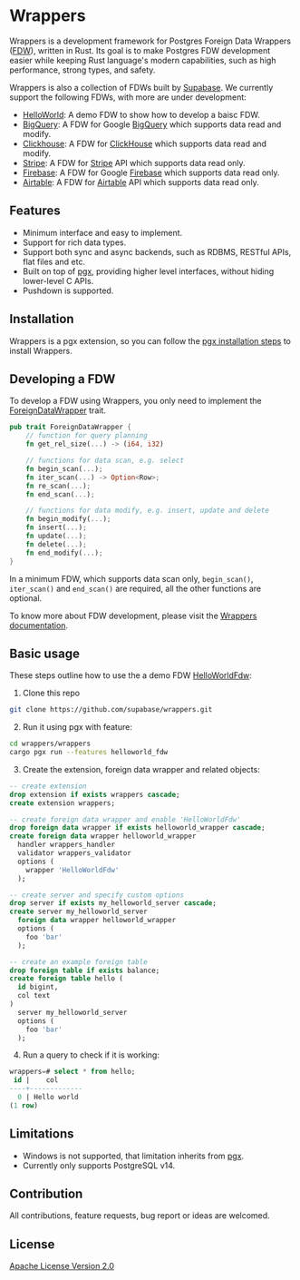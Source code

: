 # Wrappers

Wrappers is a development framework for Postgres Foreign Data Wrappers ([FDW](https://wiki.postgresql.org/wiki/Foreign_data_wrappers)), written in Rust. Its goal is to make Postgres FDW development easier while keeping Rust language's modern capabilities, such as high performance, strong types, and safety.

Wrappers is also a collection of FDWs built by [Supabase](https://www.supabase.com). We currently support the following FDWs, with more are under development:

- [HelloWorld](./wrappers/src/fdw/helloworld_fdw): A demo FDW to show how to develop a baisc FDW.
- [BigQuery](./wrappers/src/fdw/bigquery_fdw): A FDW for Google [BigQuery](https://cloud.google.com/bigquery) which supports data read and modify. 
- [Clickhouse](./wrappers/src/fdw/clickhouse_fdw): A FDW for [ClickHouse](https://clickhouse.com/) which supports data read and modify. 
- [Stripe](./wrappers/src/fdw/stripe_fdw): A FDW for [Stripe](https://stripe.com/) API which supports data read only.
- [Firebase](./wrappers/src/fdw/firebase_fdw): A FDW for Google [Firebase](https://firebase.google.com/) which supports data read only.
- [Airtable](./wrappers/src/fdw/airtable_fdw): A FDW for [Airtable](https://airtable.com/) API which supports data read only.

## Features

- Minimum interface and easy to implement.
- Support for rich data types.
- Support both sync and async backends, such as RDBMS, RESTful APIs, flat files and etc.
- Built on top of [pgx](https://github.com/tcdi/pgx), providing higher level interfaces, without hiding lower-level C APIs.
- Pushdown is supported.

## Installation

Wrappers is a pgx extension, so you can follow the [pgx installation steps](https://github.com/tcdi/pgx#system-requirements) to install Wrappers.

## Developing a FDW

To develop a FDW using Wrappers, you only need to implement the [ForeignDataWrapper](./supabase-wrappers/src/interface.rs) trait.

```rust
pub trait ForeignDataWrapper {
    // function for query planning
    fn get_rel_size(...) -> (i64, i32)

    // functions for data scan, e.g. select
    fn begin_scan(...);
    fn iter_scan(...) -> Option<Row>;
    fn re_scan(...);
    fn end_scan(...);

    // functions for data modify, e.g. insert, update and delete
    fn begin_modify(...);
    fn insert(...);
    fn update(...);
    fn delete(...);
    fn end_modify(...);
}
```

In a minimum FDW, which supports data scan only, `begin_scan()`, `iter_scan()` and `end_scan()` are required, all the other functions are optional.

To know more about FDW development, please visit the [Wrappers documentation](https://docs.rs/supabase-wrappers/latest/supabase_wrappers/).

## Basic usage

These steps outline how to use the a demo FDW [HelloWorldFdw](./wrappers/src/fdw/helloworld_fdw):

1. Clone this repo

```bash
git clone https://github.com/supabase/wrappers.git
```

2. Run it using pgx with feature:

```bash
cd wrappers/wrappers
cargo pgx run --features helloworld_fdw
```

3. Create the extension, foreign data wrapper and related objects:

```sql
-- create extension
drop extension if exists wrappers cascade;
create extension wrappers;

-- create foreign data wrapper and enable 'HelloWorldFdw'
drop foreign data wrapper if exists helloworld_wrapper cascade;
create foreign data wrapper helloworld_wrapper
  handler wrappers_handler
  validator wrappers_validator
  options (
    wrapper 'HelloWorldFdw'
  );

-- create server and specify custom options
drop server if exists my_helloworld_server cascade;
create server my_helloworld_server
  foreign data wrapper helloworld_wrapper
  options (
    foo 'bar'
  );

-- create an example foreign table
drop foreign table if exists balance;
create foreign table hello (
  id bigint,
  col text
)
  server my_helloworld_server
  options (
    foo 'bar'
  );
```

4. Run a query to check if it is working:

```sql
wrappers=# select * from hello;
 id |    col
----+-------------
  0 | Hello world
(1 row)
```

## Limitations

- Windows is not supported, that limitation inherits from [pgx](https://github.com/tcdi/pgx).
- Currently only supports PostgreSQL v14.

## Contribution

All contributions, feature requests, bug report or ideas are welcomed.

## License

[Apache License Version 2.0](./LICENSE)

